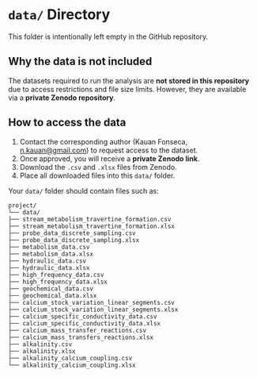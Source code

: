 # `data/` Directory

This folder is intentionally left empty in the GitHub repository.

## Why the data is not included

The datasets required to run the analysis are **not stored in this repository** due to access restrictions and file size limits. However, they are available via a **private Zenodo repository**.

## How to access the data

1. Contact the corresponding author (Kauan Fonseca, [n.kauan@gmail.com](mailto:n.kauan@gmail.com)) to request access to the dataset.
2. Once approved, you will receive a **private Zenodo link**.
3. Download the `.csv` and `.xlsx` files from Zenodo.
4. Place all downloaded files into this `data/` folder.

Your `data/` folder should contain files such as:

```
project/
└── data/
├── stream_metabolism_travertine_formation.csv
├── stream_metabolism_travertine_formation.xlsx
├── probe_data_discrete_sampling.csv
├── probe_data_discrete_sampling.xlsx
├── metabolism_data.csv
├── metabolism_data.xlsx
├── hydraulic_data.csv
├── hydraulic_data.xlsx
├── high_frequency_data.csv
├── high_frequency_data.xlsx
├── geochemical_data.csv
├── geochemical_data.xlsx
├── calcium_stock_variation_linear_segments.csv
├── calcium_stock_variation_linear_segments.xlsx
├── calcium_specific_conductivity_data.csv
├── calcium_specific_conductivity_data.xlsx
├── calcium_mass_transfer_reactions.csv
├── calcium_mass_transfers_reactions.xlsx
├── alkalinity.csv
├── alkalinity.xlsx
├── alkalinity_calcium_coupling.csv
└── alkalinity_calcium_coupling.xlsx
```
